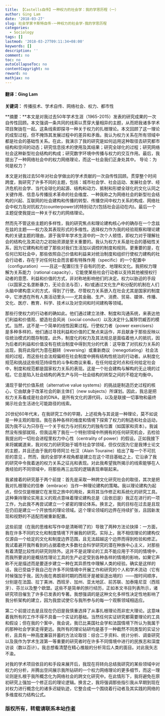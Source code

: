 ```yaml
---
title: 【Castells自传】一种权力的社会学：我的学思历程（一）
author: Ging Lam
date: '2018-03-27'
slug: 社会学家卡斯特自传-一种权力的社会学-我的学思历程
categories:
  - Sociology
tags: []
lastmod: '2018-03-27T09:11:34+08:00'
keywords: []
description: ''
comment: no
toc: no
autoCollapseToc: no
contentCopyright: no
reward: no
mathjax: no
---
```


#### 翻译：Ging Lam

**关键词：**  传播技术、学术自传、网络社会、权力、都市性

**摘要：**本文是对我过去50年学术生涯（1965-2015）发表的研究成果的一次自传性回顾。本文强调一条共同的线索以贯穿大量相异的主题，从而把我诸多学术项目聚拢在一起。这条线索即探寻一种关于权力的扎根理论。本文回顾了这一理论的成型过程，但不掩饰其发展过程中的差异和矛盾。我认为权力关系在所有领域中都是社会的基础性关系。在此，我演示了我的研究是如何运用这种取径去研究都市结构和空间的动态；研究信息技术的使用及其结果；研究全球化的过程；研究网络社会这种新型社会结构的构成；研究数字环境中传播与权力的交互作用。最后，我提出了一种网络社会中的权力网络理论，而这一社会我们正身处其中。
导论：为何是权力？

<!--more-->

本文是对我过去50年对社会学做出的学术贡献的一次自传性回顾。贯穿整个时间跨度，我研究了许多不同的主题，包括：城市社会学、社会运动、发展社会学、经济危机社会学、当代全球化的起源、结构和动力、抵制和形塑全球化的文化认同之关键作用、信息与传播技术革命的社会维度、一种我称之为网络社会的新型社会结构的兴起、互联网的社会建构和传播的转型、传播空间中权力关系的构成、网络社会中权力及对抗权力(counterpower)的特别动力(包括社会运动在内)。最后一个主题促使我提出一种关于权力的网络理论。

然而先不管这些主题的多样性，我的研究焦点和理论建构核心中的确存在一个念兹在兹的主题——权力及其表现形式的多维性。选择权力作为我的经验观察和理论建构的关键主题的理由，源于我早年学术生涯中的一次个人顿悟，即权力对于理解社会的结构化及其动力之初始资源是至关重要的。我认为权力关系是社会的基础性关系，因为它建构和形塑了那些对我们生活加以调控的制度和规则。更重要的是，在任何已知社会中，那些依照自己价值和利益来对统治制度和组织行使权力建构的社会行动者，存在于对任何社会而言都有特殊作用（specific）的一个配置中（configuration）——且这一配置衍生于自有的历史、地理和文化。我把权力理解为关系能力（rational capacity），它能使某些社会行动者以支持其他被授权行动者的意愿、利益和价值的方式，非对称地影响他们的决定。权力以胁迫的手段（以国家之名垄断暴力，无论合法与否），和/或通过文化生产和分配的机制在人们头脑中建构意义的方式，得到了行使。尽管权力关系嵌入在社会尤其是国家的制度中，它渗透在所有人类活动里头——尤其金融、生产、消费、贸易、媒体、传播、文化、医疗、教育、科学、技术以及对空间和时间建构等领域。

那些行使权力的行动者的确如此。他们通过建立法律、制度和沟通系统，来表达他们利益和价值观、塑造社会风尚（social conduct）以及决定什么属陟罚臧否的模式。当然，这不是一个简单的线性因果过程。行使权力者（power exercisers）是多种多样的，他们通过寻找利益和价值的汇聚点来运作，并且献身于那些反映以往统治模式的既存制度。此外，制度化的权力及其法规总是面临着他人的抵抗，因为后者的利益和价值没有在统治制度中得到充分的代表：这导致了对抗权力关系的出现，我将此指代为意在翻转（reversing）或重新商议（renegotiating）社会法规的过程，而这些社会法规偏袒在社会制度中拥有结构性统治的行动者。从制度化规范和挑战这些规范持续性的斗争和商议来看，在任何给定时点和任何给定社会中，制度和规范都是国家权力关系的表现。这是一个社会建构与解构的无止境的过程。它总是陷入社会结构的再生产与同一社会结构的转型之间的不稳定均衡中。

涌现于替代价值系统（alternative value systems）的挑战是制造历史过程的核心，它由献身于改革社会的新主体们（new subjects）所谋划。因此，我总是把权力关系看成是社会的DNA，是所有文化的源代码，以及是联接一切事物和最终揭示社会生活进化可能路径的线索。

20世纪60年代末，在我研究工作的早期，上述视角与其说是一种理论，莫不如说是一种主观的取径。我在各种各样的维度和情境下探索了权力的制造和社会运动，因为我不认为只存在一个关于权力与对抗权力的独有位置（如国家和资本）。我诚然没有按部就班，但我运用了我在一个特别领域中所拥有的任何研究机会，去检验我提出的一切社会进程里权力中心性（centrality of power）的假设。正如我接下来将娓娓道来，我对权力的研究始于城市社会学领域，但仅仅因为它是我博士论文的主题，并且还由于我的导师阿兰·杜汉（Alain Touraine）给出了每一个不可抗拒的意见 。然而，我的全部学术视角都是建立在这个项目基础之上，它沿承了我的研究中令我着迷的权力关系之征兆和表现。对此我希望我所揭示的线索能够在人类经验的不同领域中，将那些再三出现的逻辑表现串联起来。

我紧接着的研究基于两个前提：首先是采取一种跨文化研究社会的取径，其次是把我对扎根理论的信奉（embrace）当作一种理论建构的策略。我以理论建构为起点，但仅仅是根据它在发现之旅中的用处，来将其当作修正和系统化的研究工具。这种秉持理论实用主义的观点意味着理论建构总是（且依旧是）我正在进行的一项工作，为此我不再尝试建立一个紧密的理论体系。换言之，我的目标在过去是且现在仍旧是建立一个开放性的理论领域。这个理论领域的边界在持续扩张，且因新发现和视野的不适配而被重新配置。

这些前提（在我的思维和写作中是清晰明了的）导致了两种方法论抉择：一方面，我在许多不同的文化和制度情境下开展我的研究。实际上，我不相信理论的建构仅仅源自一个给定的文化和制度边界范围，且无法超越这个边界而得到检验和修正。我试着避开我所看到的占据着绝大多数社会科学研究的潜在种族中心主义，对那些有着清楚比较性的研究则除外。这并不是说理论的工具不能应用于不同的情境中，而我所要说的是概括性理论工具的生产必定受到各种各样的情境的影响，如果它声称不光是描述而是要逐步建立一种在其异质性中理解人类的经验。确实是这样的话，我已受益于我自己在许多不同情境中开展工作和研究的个人和学术流动（它有时候强加于我，因为我在弗朗哥时期的西班牙是被驱逐出境的）——按时间顺序，分别是在法国、拉丁美洲、西班牙、加州、亚太地区、前苏联、加泰隆尼亚（西班牙）、芬兰以及整个欧盟。这些不是简单的旅行经历，正如本文书目列表所示，诸研究项目催生了许多已发表的专著。我想强调的是这种文化多样性决定性地影响了我分析架构的建立，因为我尝试使它与我所参与的每一个观察领域相适应。

第二个前提过去是且现在仍旧是我慎重选择了从事扎根理论而非宏大理论。这意味着我所有的工作不得不具备一个实证的基础。当然任何实证研究都需要理论的工具和假设；但在我的个案中，我会说，我已比美国社会学和法国情境下所认为我属于的那种社会学家走得更远。我所有的理论钻研均是基于一种截然不同类型的实证分析，且具有一种高度兼容并蓄的方法论取径：综合二手资料、统计分析、调查研究以及我作为学术生涯第一等重要的研究者时在许多不同情境中进行的民族志和深度访谈（数以百计）。我总想看清楚在精心推敲的分析背后人类的面目。对此我矢志不渝。

对我的学术项目依目的和手段来展开后，我现在将转向总结我研究的某些领域中对权力的分析，并腾出空间展示我所钻研的一个权力网络理论的更多细节，而这一理论则是扎根于我所概念化为网络社会的跨文化研究中。在此情形下，我将避免在原初研究上强加一个修正后的理论逻辑。换言之，我将强调那些指引我从早期到现在对权力进行概念化的诸多迟疑轨迹，它整合成一个围绕着行动者及其实践的网络的多维度权力结构公式。

### 版权所有，转载请联系本站[作者](mailto:linj83@mail2.sysu.edu.cn)